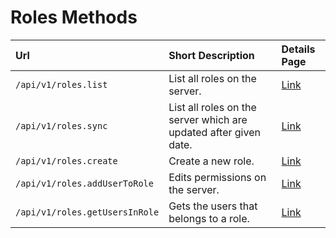 # Roles Methods

| Url | Short Description | Details Page |
| :--- | :--- | :--- |
| `/api/v1/roles.list` | List all roles on the server. | [Link](list.md) |
| `/api/v1/roles.sync` | List all roles on the server which are updated after given date. | [Link](sync.md) |
| `/api/v1/roles.create` | Create a new role. | [Link](create.md) |
| `/api/v1/roles.addUserToRole` | Edits permissions on the server. | [Link](addusertorole.md) |
| `/api/v1/roles.getUsersInRole` | Gets the users that belongs to a role. | [Link](getusersinrole.md) |

